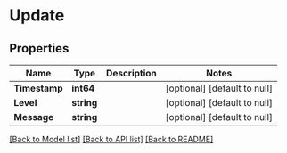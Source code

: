 # Update

## Properties
Name | Type | Description | Notes
------------ | ------------- | ------------- | -------------
**Timestamp** | **int64** |  | [optional] [default to null]
**Level** | **string** |  | [optional] [default to null]
**Message** | **string** |  | [optional] [default to null]

[[Back to Model list]](../README.md#documentation-for-models) [[Back to API list]](../README.md#documentation-for-api-endpoints) [[Back to README]](../README.md)


